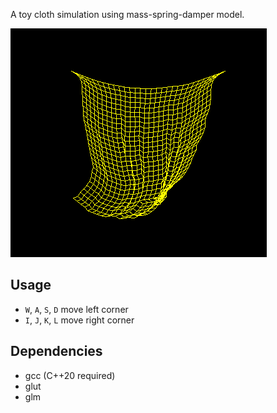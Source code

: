 A toy cloth simulation using mass-spring-damper model.

![demo](image.png)

## Usage

- `W`, `A`, `S`, `D` move left corner
- `I`, `J`, `K`, `L` move right corner

## Dependencies

- gcc (C++20 required)
- glut
- glm